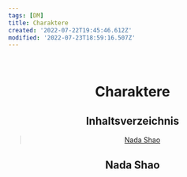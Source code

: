 ```yaml
---
tags: [DM]
title: Charaktere
created: '2022-07-22T19:45:46.612Z'
modified: '2022-07-23T18:59:16.507Z'
---
```


<div class="meta_for_parser tablespecs" style="visibility:hidden">Charaktere</div>
<div class="myWrapper" markdown="1" align="center">

# Charaktere

## Inhaltsverzeichnis

> [Nada Shao](#1)
> [](#2)
> [](#3)

## <a name="1"></a> Nada Shao




</div>
